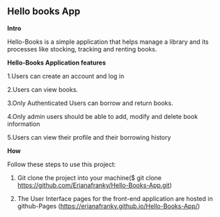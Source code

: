 ## Hello books App

**Intro**

Hello-Books is a simple application that helps manage a library and its processes like stocking, tracking and renting books.

**Hello-Books Application features**

1.Users can create an account and log in

2.Users can view books.

3.Only Authenticated Users can borrow and return books.

4.Only admin users should be able to add, modify and delete book information 

5.Users can view their profile and their borrowing history



**How**

Follow these steps to use this project:

1. Git clone the project into your machine($ git clone https://github.com/Erianafranky/Hello-Books-App.git)

2. The User Interface pages for the front-end application are hosted in github-Pages (https://erianafranky.github.io/Hello-Books-App/)



